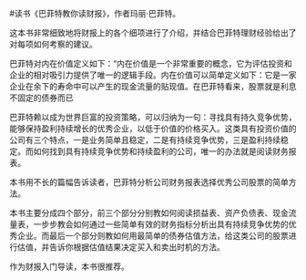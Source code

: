 #读书《巴菲特教你读财报》，作者玛丽·巴菲特。

这本书非常细致地将财报上的各个细项进行了介绍，并结合巴菲特理财经验给出了对每项如何考察的建议。

巴菲特对内在价值定义如下：“内在价值是一个非常重要的概念，它为评估投资和企业的相对吸引力提供了唯一的逻辑手段。内在价值可以简单定义如下：它是一家企业在余下的寿命中可以产生的现金流量的贴现值。在巴菲特看来，股票就是利息不固定的债券而已

巴菲特赖以成为世界巨富的投资策略，可以归纳为一句：寻找具有持久竞争优势，能够保持盈利持续增长的优秀企业，以低于价值的价格买入。这类具有投资价值的公司有三个特点，一是业务简单且稳定，二是有持续竞争优势，三是盈利持续稳定。而如何找到具有持续竞争优势和持续盈利的公司，唯一的办法就是阅读财务报表。

本书用不长的篇幅告诉读者，巴菲特分析公司财务报表选择优秀公司股票的简单方法。

本书主要分成四个部分，前三个部分分别教如何阅读损益表、资产负债表、现金流量表，一步步教会如何通过一些简单有效的财务指标分析出具有持续竞争优势的优秀企业。而最后一个部分则教如何用最简单的债券估值方法，给这类公司的股票进行估值，并告诉你根据估值结果决定买入和卖出时机的方法。

作为财报入门导读，本书很推荐。

